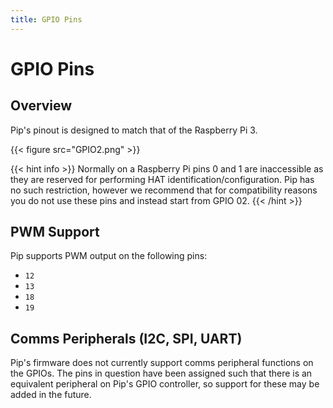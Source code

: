 ```yaml
---
title: GPIO Pins
---
```


# GPIO Pins

## Overview

Pip's pinout is designed to match that of the Raspberry Pi 3.

{{< figure src="GPIO2.png" >}}

{{< hint info >}}
Normally on a Raspberry Pi pins 0 and 1
are inaccessible as they are reserved for performing HAT identification/configuration.
Pip has no such restriction, however we recommend that for compatibility reasons you
do not use these pins and instead start from GPIO 02.
{{< /hint >}}

## PWM Support

Pip supports PWM output on the following pins:

  - `12`
  - `13`
  - `18`
  - `19`

## Comms Peripherals (I2C, SPI, UART)

Pip's firmware does not currently support comms peripheral functions on the GPIOs.
The pins in question have been assigned such that there is an equivalent peripheral
on Pip's GPIO controller, so support for these may be added in the future.